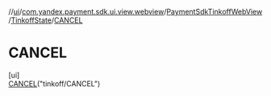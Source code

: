 //[ui](../../../../../index.md)/[com.yandex.payment.sdk.ui.view.webview](../../../index.md)/[PaymentSdkTinkoffWebView](../../index.md)/[TinkoffState](../index.md)/[CANCEL](index.md)

# CANCEL

[ui]\
[CANCEL](index.md)("tinkoff/CANCEL")
